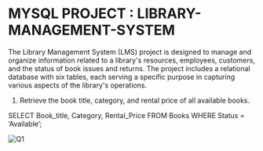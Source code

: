 # MYSQL PROJECT : LIBRARY-MANAGEMENT-SYSTEM
The Library Management System (LMS) project is designed to manage and organize information related to a library's resources, employees, customers, and the status of book issues and returns. The project includes a relational database with six tables, each serving a specific purpose in capturing various aspects of the library's operations.

1.	Retrieve the book title, category, and rental price of all available books.
   
SELECT Book_title, Category, Rental_Price FROM Books WHERE Status = ‘Available’;

![Q1](https://github.com/user-attachments/assets/629f1e4f-0f28-471c-9773-4e1f1e4e6686)


